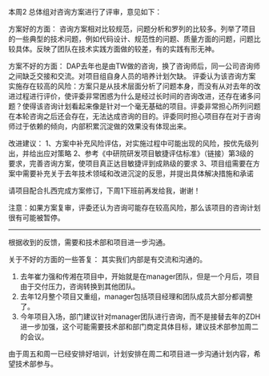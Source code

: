 本周2 总体组对咨询方案进行了评审，意见如下：

方案好的方面：
咨询方案相对比较规范，问题分析和罗列的比较多。列举了项目的一些典型的技术问题，例如代码设计、规范性的问题、质量方面的问题，问题比较具体。反映了团队在技术实践方面做的较差，有的实践有形无神。


方案不好的方面：
DAP去年也是由TW做的咨询，换了咨询师后，同一公司咨询师之间缺乏交接和交流。对项目组自身人员的培养计划欠缺。
评委认为该咨询方案实施存在较高的风险：方案只是从技术层面分析了问题本身，而没有从对去年的改进过程进行评价，使评委非常困惑为什么是经过长时间的咨询改进，还存在诸多问题？使得该咨询计划看起来像是针对一个毫无基础的项目。评委非常担心所列问题在本轮咨询之后还会存在，无法达成咨询的目的。评委同时担心项目存在对于咨询师过于依赖的倾向，内部积累沉淀做的效果没有体现出来。


改进建议：
1、方案中补充风险评估，对实施过程中可能出现的风险，按优先级列出，并给出应对策略
2、参考《中研院研发项目敏捷评估标准》（链接）第3级的要求，完善咨询方案，使项目真正达目敏捷评到成熟级的要求
3、项目组需要在方案中需要补充关于去年技术领域和改进沉淀的反思，并提出具体解决措施和承诺


请项目配合扎西完成方案修订，下周1下班前再发给我，谢谢！

注意：如果方案复审，评委还认为咨询可能存在较高风险，那么该项目的咨询计划很有可能被暂停。


-----------------------

根据收到的反馈，需要和技术部和项目进一步沟通。

关于不好的方面的一些答复：
其实我们内部是有交流和沟通的。
1. 去年崔力强和传湘在项目中，开始就是在manager团队，但是一个月后，项目由于交付压力，咨询转换到其他团队。
2. 去年12月整个项目又重组，manager包括项目经理和团队成员大部分都调整了。
3. 今年项目入场，部门建议针对manager团队进行咨询，而不是接替去年的ZDH进一步加强，这个可能需要技术部和部门商定具体目标，建议技术部参加周二的会议。

由于周五和周一已经安排好培训，计划安排在周二和项目进一步沟通计划内容，希望技术部参与。
